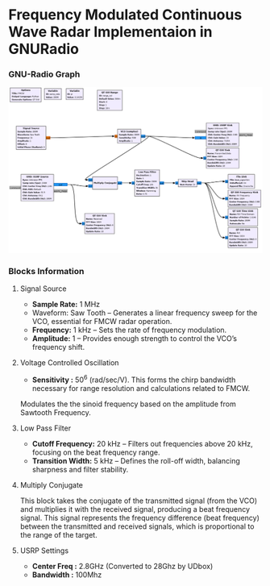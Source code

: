 # Frequency Modulated Continuous Wave Radar Implementaion in GNURadio


### GNU-Radio Graph
![GNURADIO Graph](images/FMCW.png)

### Blocks Information

1. Signal Source
    - **Sample Rate:** 1 MHz 
    - Waveform: Saw Tooth – Generates a linear frequency sweep for the VCO, essential for FMCW radar operation.
    - **Frequency:** 1 kHz – Sets the rate of frequency modulation.
    - **Amplitude:** 1 – Provides enough strength to control the VCO’s frequency shift.
    
2. Voltage Controlled Oscillation
    - **Sensitivity :** 50<sup>6</sup> (rad/sec/V). This forms the chirp bandwidth necessary for range resolution and calculations related to FMCW.

    Modulates the the sinoid frequency based on the amplitude from Sawtooth Frequency.

3. Low Pass Filter
    - **Cutoff Frequency:** 20 kHz – Filters out frequencies above 20 kHz, focusing on the beat frequency range.
    - **Transition Width:** 5 kHz – Defines the roll-off width, balancing sharpness and filter stability.

4. Multiply Conjugate
    
    This block takes the conjugate of the transmitted signal (from the VCO) and multiplies it with the received signal, producing a beat frequency signal. This signal represents the frequency difference (beat frequency) between the transmitted and received signals, which is proportional to the range of the target.

5. USRP Settings
    - **Center Freq :** 2.8GHz (Converted to 28Ghz by UDbox)
    - **Bandwidth :** 100Mhz
